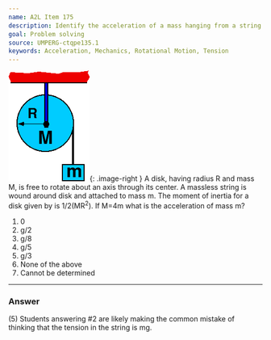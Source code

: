 ```yaml
---
name: A2L Item 175
description: Identify the acceleration of a mass hanging from a string wound about a disk free to rotate about its center.
goal: Problem solving
source: UMPERG-ctqpe135.1
keywords: Acceleration, Mechanics, Rotational Motion, Tension
---
```


![Item175_fig1.gif](../images/Item175_fig1.gif){: .image-right } A
disk, having radius R and mass M, is free to rotate about an axis
through its center.  A massless string is wound around disk and attached
to mass m.  The moment of inertia for a disk given by is
1/2(MR<sup>2</sup>).  If M=4m what is the acceleration of mass m?

1. 0
2. g/2
3. g/8
4. g/5
5. g/3
6. None of the above
7. Cannot be determined




<hr/>

### Answer

(5) Students answering #2 are likely making the common mistake of
thinking that the tension in the string is mg.
